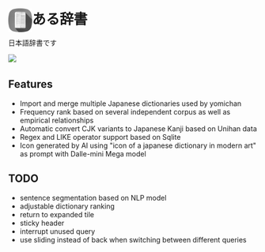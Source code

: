 <h1><img align="left" src="icon.png" width="48px">ある辞書</h1>

日本語辞書です

<img src="https://user-images.githubusercontent.com/14357110/180193393-b4178547-ada3-4fe8-bcbb-28ce752cdd46.png" width="300">

## Features
- Import and merge multiple Japanese dictionaries used by yomichan
- Frequency rank based on several independent corpus as well as empirical relationships
- Automatic convert CJK variants to Japanese Kanji based on Unihan data
- Regex and LIKE operator support based on Sqlite
- Icon generated by AI using "icon of a japanese dictionary in modern art" as prompt with Dalle-mini Mega model

## TODO
- sentence segmentation based on NLP model
- adjustable dictionary ranking
- return to expanded tile
- sticky header
- interrupt unused query
- use sliding instead of back when switching between different queries
